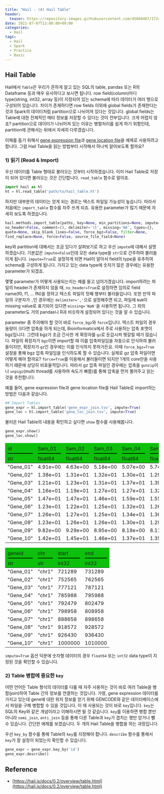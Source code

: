 ```yaml
---
title: "Hail - (4) Hail Table"
header:
  teaser: https://repository-images.githubusercontent.com/45069467/17243d00-7409-11ea-8faa-f09d532a9e98
date: 2021-07-07T13:00:00+09:00
categories:
  - Hail
tags:
  - Hail
  - Spark
  - Practice
  - Basic
---
```


## Hail Table

Hail에서 `Table`은 우리가 흔하게 알고 있는 SQL의 table, pandas 또는 R의 Dataframe 등과 매우 유사하다고 보시면 됩니다. row field(column)마다 type(string, int32, array 등)이 지정되어 있는 schema에 따라 데이터가 여러 행으로 구성되어 있습니다. 차이가 존재하다면 row fields 이외에 global fields가 존재한다는 것과 Spark의 데이터처럼 partition으로 나뉘어져 있다는 것입니다. global fields는 Table에 대한 전체적인 메타 정보를 저장할 수 있다는 것이 전부입니다. 크게 어렵지 않죠? partition으로 데이터가 나뉘어져 있는 이유는 병렬처리를 쉽게 하기 위함인데, partition에 관해서는 뒤에서 자세히 다루겠습니다.

이해를 돕기 위해서 [gene expression file][1]과 [gene location file][2]을 예제로 사용하려고 합니다.
그럼 Hail Table을 읽는 방법부터 시작해서 하나씩 알아보도록 할까요?

### 1) 읽기 (Read & Import)

우선 데이터를 Table 형태로 불러오는 것부터 시작하겠습니다.
이미 Hail Table로 저장이 되어 있다면 불러오는 것은 간단합니다. `read_table` 함수로 말이죠.

```python
import hail as hl
ht = hl.read_table('path/to/hail_table.ht')
```

하지만 대부분의 데이터는 얻게 되는 경로는 텍스트 파일일 가능성이 높습니다. 따라서 처음에는  `import_table` 함수를 자주 쓰게 되죠. 유용한 parameter가 많기 때문에 자세히 보도록 하겠습니다.

```python
hail.methods.import_table(paths, key=None, min_partitions=None, impute=False, 
no_header=False, comment=(), delimiter='\t', missing='NA', types={}, 
quote=None, skip_blank_lines=False, force_bgz=False, filter=None, 
find_replace=None, force=False, source_file_field=None)
```

key와 partition에 대해서는 조금 있다가 살펴보기로 하고 우선 `impute`에 대해서 설명하겠습니다. 기본값은 `impute=False`인데 모든 data type을 `str`으로 간주하여 불러들이게 됩니다. `impute=True`로 설정하게 되면 Hail이 알아서 field의 type을 유추하여 schema를 구성하게 됩니다. 가지고 있는 data type에 숫자가 많은 경우에는 유용한 parameter가 되겠죠.

몇몇 parameter가 어떻게 사용되는지는 예를 들고 넘어가겠습니다. import하려는 파일의 header가 존재하지 않을 때, `no_header=True`로 설정하면 임의로 field name(f0, f1, … fN)을 정하고 텍스트 파일의 첫째 행부터 불러들입니다. 또한 만약 파일의 구분자가 `,`인 경우에는 `delimiter=','`으로 설정해주면 되고, 파일에 `NaN`이 missing value로 표기되어 있다면 `missing='NaN'`을 사용하면 됩니다. 그 외의 parameter도 거의 pandas나 R과 비슷하게 설정되어 있다는 것을 알 수 있습니다.

parameter 중 주의해야 할 것이 바로 `force_bgz`와 `force`입니다. 텍스트 파일의 경우 용량이 크다면 압축을 하게 되는데, Bioinformatics에서 주로 사용하는 압축 포맷이 bgz입니다. 그런데 bgz가 조금 간사한 게 확장자를 `gz`로 둔갑시켜 헷갈릴 때가 많습니다. 파일의 확장자가 `bgz`이면 import할 때 이를 압축파일임을 자동으로 인식하여 불러들이지만, 확장자가 `gz`인 경우에는 이를 인식하지 못하거든요. 이때 `force_bgz=True` 설정을 통해 bgz 압축 파일임을 인식하도록 할 수 있습니다. 실제로 gz 압축 파일이면 어떻게 해야 할까요? `force=True`를 이용해서 불러들이면 되지만 1개의 core만을 사용하기 떄문에 상당히 비효율적입니다. 따라서 gz 압축 파일인 경우에는 압축을 `gunzip`이나 `unpigz`(multi thread를 사용하여 속도가 빠름)를 통해 압축을 먼저 풀어주고 읽는 것을 추천합니다.

예를 들어, gene expression file과 gene location file을 Hail Table로 import하는 방법은 다음과 같습니다.

```python
## Import Tables
gene_expr = hl.import_table('gene_expr_join.tsv', impute=True)
gene_loc = hl.import_table('gene_loc_join.tsv', impute=True)
```

불러온 Hail Table의 내용을 확인하고 싶다면 `show` 함수를 사용해봅니다.

```python
gene_expr.show()
gene_loc.show()
```

<table><thead bgcolor=$code-background-color><tr><td style="white-space: nowrap; max-width: 500px; overflow: hidden; text-overflow: ellipsis; " colspan="1"><div style="text-align: left;"></div></td><td style="white-space: nowrap; max-width: 500px; overflow: hidden; text-overflow: ellipsis; " colspan="1"><div style="text-align: left;"></div></td><td style="white-space: nowrap; max-width: 500px; overflow: hidden; text-overflow: ellipsis; " colspan="1"><div style="text-align: left;"></div></td><td style="white-space: nowrap; max-width: 500px; overflow: hidden; text-overflow: ellipsis; " colspan="1"><div style="text-align: left;"></div></td><td style="white-space: nowrap; max-width: 500px; overflow: hidden; text-overflow: ellipsis; " colspan="1"><div style="text-align: left;"></div></td><td style="white-space: nowrap; max-width: 500px; overflow: hidden; text-overflow: ellipsis; " colspan="1"><div style="text-align: left;"></div></td></tr><tr><td style="white-space: nowrap; max-width: 500px; overflow: hidden; text-overflow: ellipsis; " colspan="1"><div style="text-align: left;border-bottom: solid 2px #000; padding-bottom: 5px">id</div></td><td style="white-space: nowrap; max-width: 500px; overflow: hidden; text-overflow: ellipsis; " colspan="1"><div style="text-align: left;border-bottom: solid 2px #000; padding-bottom: 5px">Sam_01</div></td><td style="white-space: nowrap; max-width: 500px; overflow: hidden; text-overflow: ellipsis; " colspan="1"><div style="text-align: left;border-bottom: solid 2px #000; padding-bottom: 5px">Sam_02</div></td><td style="white-space: nowrap; max-width: 500px; overflow: hidden; text-overflow: ellipsis; " colspan="1"><div style="text-align: left;border-bottom: solid 2px #000; padding-bottom: 5px">Sam_03</div></td><td style="white-space: nowrap; max-width: 500px; overflow: hidden; text-overflow: ellipsis; " colspan="1"><div style="text-align: left;border-bottom: solid 2px #000; padding-bottom: 5px">Sam_04</div></td><td style="white-space: nowrap; max-width: 500px; overflow: hidden; text-overflow: ellipsis; " colspan="1"><div style="text-align: left;border-bottom: solid 2px #000; padding-bottom: 5px">Sam_05</div></td></tr><tr><td style="white-space: nowrap; max-width: 500px; overflow: hidden; text-overflow: ellipsis; text-align: left;">str</td><td style="white-space: nowrap; max-width: 500px; overflow: hidden; text-overflow: ellipsis; text-align: left;">float64</td><td style="white-space: nowrap; max-width: 500px; overflow: hidden; text-overflow: ellipsis; text-align: left;">float64</td><td style="white-space: nowrap; max-width: 500px; overflow: hidden; text-overflow: ellipsis; text-align: left;">float64</td><td style="white-space: nowrap; max-width: 500px; overflow: hidden; text-overflow: ellipsis; text-align: left;">float64</td><td style="white-space: nowrap; max-width: 500px; overflow: hidden; text-overflow: ellipsis; text-align: left;">float64</td></tr>
</thead><tbody><tr><td style="white-space: nowrap; max-width: 500px; overflow: hidden; text-overflow: ellipsis; ">"Gene_01"</td><td style="white-space: nowrap; max-width: 500px; overflow: hidden; text-overflow: ellipsis; ">4.91e+00</td><td style="white-space: nowrap; max-width: 500px; overflow: hidden; text-overflow: ellipsis; ">4.63e+00</td><td style="white-space: nowrap; max-width: 500px; overflow: hidden; text-overflow: ellipsis; ">5.18e+00</td><td style="white-space: nowrap; max-width: 500px; overflow: hidden; text-overflow: ellipsis; ">5.07e+00</td><td style="white-space: nowrap; max-width: 500px; overflow: hidden; text-overflow: ellipsis; ">5.74e+00</td></tr>
<tr><td style="white-space: nowrap; max-width: 500px; overflow: hidden; text-overflow: ellipsis; ">"Gene_02"</td><td style="white-space: nowrap; max-width: 500px; overflow: hidden; text-overflow: ellipsis; ">1.38e+01</td><td style="white-space: nowrap; max-width: 500px; overflow: hidden; text-overflow: ellipsis; ">1.31e+01</td><td style="white-space: nowrap; max-width: 500px; overflow: hidden; text-overflow: ellipsis; ">1.32e+01</td><td style="white-space: nowrap; max-width: 500px; overflow: hidden; text-overflow: ellipsis; ">1.30e+01</td><td style="white-space: nowrap; max-width: 500px; overflow: hidden; text-overflow: ellipsis; ">1.29e+01</td></tr>
<tr><td style="white-space: nowrap; max-width: 500px; overflow: hidden; text-overflow: ellipsis; ">"Gene_03"</td><td style="white-space: nowrap; max-width: 500px; overflow: hidden; text-overflow: ellipsis; ">1.21e+01</td><td style="white-space: nowrap; max-width: 500px; overflow: hidden; text-overflow: ellipsis; ">1.23e+01</td><td style="white-space: nowrap; max-width: 500px; overflow: hidden; text-overflow: ellipsis; ">1.31e+01</td><td style="white-space: nowrap; max-width: 500px; overflow: hidden; text-overflow: ellipsis; ">1.37e+01</td><td style="white-space: nowrap; max-width: 500px; overflow: hidden; text-overflow: ellipsis; ">1.39e+01</td></tr>
<tr><td style="white-space: nowrap; max-width: 500px; overflow: hidden; text-overflow: ellipsis; ">"Gene_04"</td><td style="white-space: nowrap; max-width: 500px; overflow: hidden; text-overflow: ellipsis; ">1.16e+01</td><td style="white-space: nowrap; max-width: 500px; overflow: hidden; text-overflow: ellipsis; ">1.19e+01</td><td style="white-space: nowrap; max-width: 500px; overflow: hidden; text-overflow: ellipsis; ">1.27e+01</td><td style="white-space: nowrap; max-width: 500px; overflow: hidden; text-overflow: ellipsis; ">1.27e+01</td><td style="white-space: nowrap; max-width: 500px; overflow: hidden; text-overflow: ellipsis; ">1.32e+01</td></tr>
<tr><td style="white-space: nowrap; max-width: 500px; overflow: hidden; text-overflow: ellipsis; ">"Gene_05"</td><td style="white-space: nowrap; max-width: 500px; overflow: hidden; text-overflow: ellipsis; ">1.47e+01</td><td style="white-space: nowrap; max-width: 500px; overflow: hidden; text-overflow: ellipsis; ">1.47e+01</td><td style="white-space: nowrap; max-width: 500px; overflow: hidden; text-overflow: ellipsis; ">1.46e+01</td><td style="white-space: nowrap; max-width: 500px; overflow: hidden; text-overflow: ellipsis; ">1.59e+01</td><td style="white-space: nowrap; max-width: 500px; overflow: hidden; text-overflow: ellipsis; ">1.55e+01</td></tr>
<tr><td style="white-space: nowrap; max-width: 500px; overflow: hidden; text-overflow: ellipsis; ">"Gene_06"</td><td style="white-space: nowrap; max-width: 500px; overflow: hidden; text-overflow: ellipsis; ">1.23e+01</td><td style="white-space: nowrap; max-width: 500px; overflow: hidden; text-overflow: ellipsis; ">1.22e+01</td><td style="white-space: nowrap; max-width: 500px; overflow: hidden; text-overflow: ellipsis; ">1.25e+01</td><td style="white-space: nowrap; max-width: 500px; overflow: hidden; text-overflow: ellipsis; ">1.32e+01</td><td style="white-space: nowrap; max-width: 500px; overflow: hidden; text-overflow: ellipsis; ">1.26e+01</td></tr>
<tr><td style="white-space: nowrap; max-width: 500px; overflow: hidden; text-overflow: ellipsis; ">"Gene_07"</td><td style="white-space: nowrap; max-width: 500px; overflow: hidden; text-overflow: ellipsis; ">1.26e+01</td><td style="white-space: nowrap; max-width: 500px; overflow: hidden; text-overflow: ellipsis; ">1.27e+01</td><td style="white-space: nowrap; max-width: 500px; overflow: hidden; text-overflow: ellipsis; ">1.25e+01</td><td style="white-space: nowrap; max-width: 500px; overflow: hidden; text-overflow: ellipsis; ">1.34e+01</td><td style="white-space: nowrap; max-width: 500px; overflow: hidden; text-overflow: ellipsis; ">1.36e+01</td></tr>
<tr><td style="white-space: nowrap; max-width: 500px; overflow: hidden; text-overflow: ellipsis; ">"Gene_08"</td><td style="white-space: nowrap; max-width: 500px; overflow: hidden; text-overflow: ellipsis; ">1.23e+01</td><td style="white-space: nowrap; max-width: 500px; overflow: hidden; text-overflow: ellipsis; ">1.26e+01</td><td style="white-space: nowrap; max-width: 500px; overflow: hidden; text-overflow: ellipsis; ">1.26e+01</td><td style="white-space: nowrap; max-width: 500px; overflow: hidden; text-overflow: ellipsis; ">1.30e+01</td><td style="white-space: nowrap; max-width: 500px; overflow: hidden; text-overflow: ellipsis; ">1.29e+01</td></tr>
<tr><td style="white-space: nowrap; max-width: 500px; overflow: hidden; text-overflow: ellipsis; ">"Gene_09"</td><td style="white-space: nowrap; max-width: 500px; overflow: hidden; text-overflow: ellipsis; ">9.82e+00</td><td style="white-space: nowrap; max-width: 500px; overflow: hidden; text-overflow: ellipsis; ">9.29e+00</td><td style="white-space: nowrap; max-width: 500px; overflow: hidden; text-overflow: ellipsis; ">8.95e+00</td><td style="white-space: nowrap; max-width: 500px; overflow: hidden; text-overflow: ellipsis; ">8.18e+00</td><td style="white-space: nowrap; max-width: 500px; overflow: hidden; text-overflow: ellipsis; ">8.11e+00</td></tr>
<tr><td style="white-space: nowrap; max-width: 500px; overflow: hidden; text-overflow: ellipsis; ">"Gene_10"</td><td style="white-space: nowrap; max-width: 500px; overflow: hidden; text-overflow: ellipsis; ">1.42e+01</td><td style="white-space: nowrap; max-width: 500px; overflow: hidden; text-overflow: ellipsis; ">1.45e+01</td><td style="white-space: nowrap; max-width: 500px; overflow: hidden; text-overflow: ellipsis; ">1.46e+01</td><td style="white-space: nowrap; max-width: 500px; overflow: hidden; text-overflow: ellipsis; ">1.37e+01</td><td style="white-space: nowrap; max-width: 500px; overflow: hidden; text-overflow: ellipsis; ">1.35e+01</td></tr>
</tbody></table>

<table><thead bgcolor=$code-background-color><tr><td style="white-space: nowrap; max-width: 500px; overflow: hidden; text-overflow: ellipsis; " colspan="1"><div style="text-align: left;"></div></td><td style="white-space: nowrap; max-width: 500px; overflow: hidden; text-overflow: ellipsis; " colspan="1"><div style="text-align: left;"></div></td><td style="white-space: nowrap; max-width: 500px; overflow: hidden; text-overflow: ellipsis; " colspan="1"><div style="text-align: left;"></div></td><td style="white-space: nowrap; max-width: 500px; overflow: hidden; text-overflow: ellipsis; " colspan="1"><div style="text-align: left;"></div></td></tr><tr><td style="white-space: nowrap; max-width: 500px; overflow: hidden; text-overflow: ellipsis; " colspan="1"><div style="text-align: left;border-bottom: solid 2px #000; padding-bottom: 5px">geneid</div></td><td style="white-space: nowrap; max-width: 500px; overflow: hidden; text-overflow: ellipsis; " colspan="1"><div style="text-align: left;border-bottom: solid 2px #000; padding-bottom: 5px">chr</div></td><td style="white-space: nowrap; max-width: 500px; overflow: hidden; text-overflow: ellipsis; " colspan="1"><div style="text-align: left;border-bottom: solid 2px #000; padding-bottom: 5px">start</div></td><td style="white-space: nowrap; max-width: 500px; overflow: hidden; text-overflow: ellipsis; " colspan="1"><div style="text-align: left;border-bottom: solid 2px #000; padding-bottom: 5px">end</div></td></tr><tr><td style="white-space: nowrap; max-width: 500px; overflow: hidden; text-overflow: ellipsis; text-align: left;">str</td><td style="white-space: nowrap; max-width: 500px; overflow: hidden; text-overflow: ellipsis; text-align: left;">str</td><td style="white-space: nowrap; max-width: 500px; overflow: hidden; text-overflow: ellipsis; text-align: left;">int32</td><td style="white-space: nowrap; max-width: 500px; overflow: hidden; text-overflow: ellipsis; text-align: left;">int32</td></tr>
</thead><tbody><tr><td style="white-space: nowrap; max-width: 500px; overflow: hidden; text-overflow: ellipsis; ">"Gene_01"</td><td style="white-space: nowrap; max-width: 500px; overflow: hidden; text-overflow: ellipsis; ">"chr1"</td><td style="white-space: nowrap; max-width: 500px; overflow: hidden; text-overflow: ellipsis; ">721289</td><td style="white-space: nowrap; max-width: 500px; overflow: hidden; text-overflow: ellipsis; ">731289</td></tr>
<tr><td style="white-space: nowrap; max-width: 500px; overflow: hidden; text-overflow: ellipsis; ">"Gene_02"</td><td style="white-space: nowrap; max-width: 500px; overflow: hidden; text-overflow: ellipsis; ">"chr1"</td><td style="white-space: nowrap; max-width: 500px; overflow: hidden; text-overflow: ellipsis; ">752565</td><td style="white-space: nowrap; max-width: 500px; overflow: hidden; text-overflow: ellipsis; ">762565</td></tr>
<tr><td style="white-space: nowrap; max-width: 500px; overflow: hidden; text-overflow: ellipsis; ">"Gene_03"</td><td style="white-space: nowrap; max-width: 500px; overflow: hidden; text-overflow: ellipsis; ">"chr1"</td><td style="white-space: nowrap; max-width: 500px; overflow: hidden; text-overflow: ellipsis; ">777121</td><td style="white-space: nowrap; max-width: 500px; overflow: hidden; text-overflow: ellipsis; ">787121</td></tr>
<tr><td style="white-space: nowrap; max-width: 500px; overflow: hidden; text-overflow: ellipsis; ">"Gene_04"</td><td style="white-space: nowrap; max-width: 500px; overflow: hidden; text-overflow: ellipsis; ">"chr1"</td><td style="white-space: nowrap; max-width: 500px; overflow: hidden; text-overflow: ellipsis; ">785988</td><td style="white-space: nowrap; max-width: 500px; overflow: hidden; text-overflow: ellipsis; ">795988</td></tr>
<tr><td style="white-space: nowrap; max-width: 500px; overflow: hidden; text-overflow: ellipsis; ">"Gene_05"</td><td style="white-space: nowrap; max-width: 500px; overflow: hidden; text-overflow: ellipsis; ">"chr1"</td><td style="white-space: nowrap; max-width: 500px; overflow: hidden; text-overflow: ellipsis; ">792479</td><td style="white-space: nowrap; max-width: 500px; overflow: hidden; text-overflow: ellipsis; ">802479</td></tr>
<tr><td style="white-space: nowrap; max-width: 500px; overflow: hidden; text-overflow: ellipsis; ">"Gene_06"</td><td style="white-space: nowrap; max-width: 500px; overflow: hidden; text-overflow: ellipsis; ">"chr1"</td><td style="white-space: nowrap; max-width: 500px; overflow: hidden; text-overflow: ellipsis; ">798958</td><td style="white-space: nowrap; max-width: 500px; overflow: hidden; text-overflow: ellipsis; ">808958</td></tr>
<tr><td style="white-space: nowrap; max-width: 500px; overflow: hidden; text-overflow: ellipsis; ">"Gene_07"</td><td style="white-space: nowrap; max-width: 500px; overflow: hidden; text-overflow: ellipsis; ">"chr1"</td><td style="white-space: nowrap; max-width: 500px; overflow: hidden; text-overflow: ellipsis; ">888658</td><td style="white-space: nowrap; max-width: 500px; overflow: hidden; text-overflow: ellipsis; ">898658</td></tr>
<tr><td style="white-space: nowrap; max-width: 500px; overflow: hidden; text-overflow: ellipsis; ">"Gene_08"</td><td style="white-space: nowrap; max-width: 500px; overflow: hidden; text-overflow: ellipsis; ">"chr1"</td><td style="white-space: nowrap; max-width: 500px; overflow: hidden; text-overflow: ellipsis; ">918572</td><td style="white-space: nowrap; max-width: 500px; overflow: hidden; text-overflow: ellipsis; ">928572</td></tr>
<tr><td style="white-space: nowrap; max-width: 500px; overflow: hidden; text-overflow: ellipsis; ">"Gene_09"</td><td style="white-space: nowrap; max-width: 500px; overflow: hidden; text-overflow: ellipsis; ">"chr1"</td><td style="white-space: nowrap; max-width: 500px; overflow: hidden; text-overflow: ellipsis; ">926430</td><td style="white-space: nowrap; max-width: 500px; overflow: hidden; text-overflow: ellipsis; ">936430</td></tr>
<tr><td style="white-space: nowrap; max-width: 500px; overflow: hidden; text-overflow: ellipsis; ">"Gene_10"</td><td style="white-space: nowrap; max-width: 500px; overflow: hidden; text-overflow: ellipsis; ">"chr1"</td><td style="white-space: nowrap; max-width: 500px; overflow: hidden; text-overflow: ellipsis; ">1000000</td><td style="white-space: nowrap; max-width: 500px; overflow: hidden; text-overflow: ellipsis; ">1010000</td></tr>
</tbody></table>

`impute=True` 옵션 덕분에 숫자형 데이터의 경우 `float64` 또는 `int32` data type이 지정된 것을 확인할 수 있습니다.

### 2) Table 병합에 중요한 `key`

어떤 언어든 Table 형식의 데이터를 다룰 때 자주 사용하는 것이 바로 여러 Table을 병합(join)하여 Table 간의 정보를 연결하는 것입니다. 가령, gene expression 데이터를 가지고 있는데 gene에 대한 위치 정보를 얻기 위해 GENCODE와 같은 데이터베이스에서 파일을 구해 병합할 수 있을 것입니다. 이 때 사용되는 것이 바로 `key`입니다. `key`는 SQL의 Key와 같은 개념이라고 이해하시면 될 것 같습니다. `key`를 이용하면 병합 뿐만 아니라 `semi_join`, `anti_join` 등을 통해 다른 Table과 `key`가 겹치는 행만 얻거나 뺄 수 있습니다. 간단한 예제를 보겠습니다. 두 개의 Hail Table을 병합을 하는 과정입니다.

우선 `key_by` 함수를 통해 Table의 `key`를 지정해야 합니다. `describe` 함수를 통해서 `key`가 잘 설정이 되었는지 확인할 수 있습니다.
```python
gene_expr = gene_expr.key_by('id')
gene_expr.describe()
```

Reference
---
- [https://hail.is/docs/0.2/overview/table.html](https://hail.is/docs/0.2/overview/table.html)


[1]:/assets/files/gene_expr_join.tsv
[2]:/assets/files/gene_loc_join.tsv